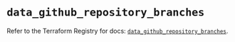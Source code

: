 # `data_github_repository_branches`

Refer to the Terraform Registry for docs: [`data_github_repository_branches`](https://registry.terraform.io/providers/integrations/github/6.2.0/docs/data-sources/repository_branches).
